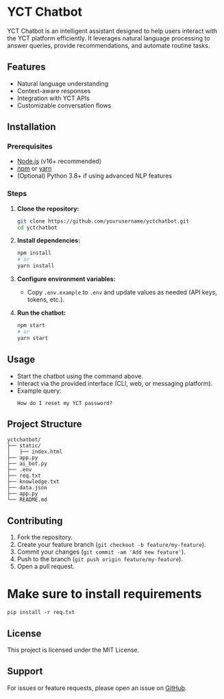 # YCT Chatbot

YCT Chatbot is an intelligent assistant designed to help users interact with the YCT platform efficiently. It leverages natural language processing to answer queries, provide recommendations, and automate routine tasks.

## Features

- Natural language understanding
- Context-aware responses
- Integration with YCT APIs
- Customizable conversation flows

## Installation

### Prerequisites

- [Node.js](https://nodejs.org/) (v16+ recommended)
- [npm](https://www.npmjs.com/) or [yarn](https://yarnpkg.com/)
- (Optional) Python 3.8+ if using advanced NLP features

### Steps

1. **Clone the repository:**
    ```bash
    git clone https://github.com/yourusername/yctchatbot.git
    cd yctchatbot
    ```

2. **Install dependencies:**
    ```bash
    npm install
    # or
    yarn install
    ```

3. **Configure environment variables:**
    - Copy `.env.example` to `.env` and update values as needed (API keys, tokens, etc.).

4. **Run the chatbot:**
    ```bash
    npm start
    # or
    yarn start
    ```

## Usage

- Start the chatbot using the command above.
- Interact via the provided interface (CLI, web, or messaging platform).
- Example query:
  ```
  How do I reset my YCT password?
  ```

## Project Structure

```
yctchatbot/
├── static/
│   ├── index.html
├── app.py
├── ai_bot.py
├── .env
├── req.txt
├── knowledge.txt
├── data.json
├── app.py
└── README.md
```

## Contributing

1. Fork the repository.
2. Create your feature branch (`git checkout -b feature/my-feature`).
3. Commit your changes (`git commit -am 'Add new feature'`).
4. Push to the branch (`git push origin feature/my-feature`).
5. Open a pull request.

# Make sure to install requirements
`pip install -r req.txt`

## License

This project is licensed under the MIT License.

## Support

For issues or feature requests, please open an issue on [GitHub](https://github.com/yourusername/yctchatbot/issues).
